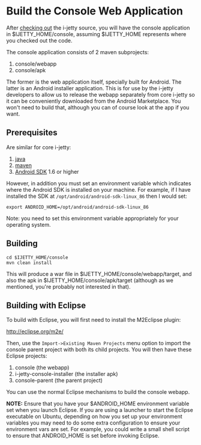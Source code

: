 # Build the Console Web Application #

After [checking out](http://code.google.com/p/i-jetty/source/checkout) the i-jetty source, you will have the console application in $IJETTY\_HOME/console, assuming $IJETTY\_HOME represents where you checked out the code.

The console application consists of 2 maven subprojects:

  1. console/webapp
  1. console/apk

The former is the web application itself, specially built for Android. The latter is an Android installer application. This is for use by the i-jetty developers to allow us to release the webapp separately from core i-jetty so it can be conveniently downloaded from the Android Marketplace. You won't need to build that, although you can of course look at the app if you want.

## Prerequisites ##

Are similar for core i-jetty:

  1. [java](http://java.sun.com/javase)
  1. [maven](http://maven.apache.org)
  1. [Android SDK](http://http://developer.android.com/sdk/index.html) 1.6 or higher

However, in addition you must set an environment variable which indicates where the Android SDK is installed on your machine. For example, if I have installed the SDK at `/opt/android/android-sdk-linux_86` then I would set:

`export ANDROID_HOME=/opt/android/android-sdk-linux_86`

Note: you need to set this environment variable appropriately for your operating system.

## Building ##

```
cd $IJETTY_HOME/console
mvn clean install
```

This will produce a war file in $IJETTY\_HOME/console/webapp/target, and also the apk in $IJETTY\_HOME/console/apk/target (although as we mentioned, you're probably not interested in that).

## Building with Eclipse ##

To build with Eclipse, you will first need to install the M2Eclipse plugin:

http://eclipse.org/m2e/

Then, use the `Import->Existing Maven Projects` menu option to import the console parent project with both its child projects. You will then have these Eclipse projects:

  1. console (the webapp)
  1. i-jetty-console-installer (the installer apk)
  1. console-parent (the parent project)

You can use the normal Eclipse mechanisms to build the console webapp.

**NOTE:**  Ensure that you have your $ANDROID\_HOME environment variable set when you launch Eclipse. If you are using a launcher to start the Eclipse executable on Ubuntu, depending on how you set up your environment variables you may need to do some extra configuration to ensure your environment vars are set. For example, you could write a small shell script to ensure that ANDROID\_HOME is set before invoking Eclipse.